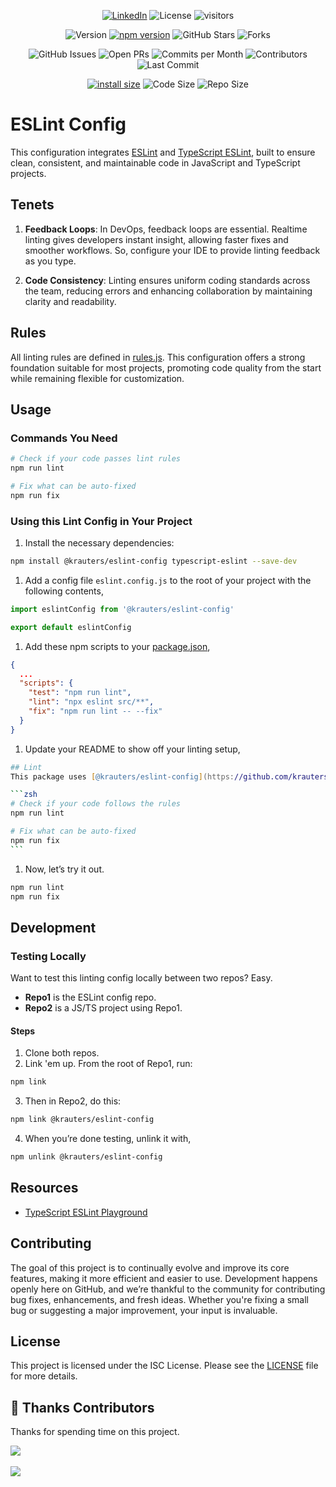 
<div align="center">

<a href="https://www.linkedin.com/in/coltenkrauter/" target="_blank"><img src="https://img.shields.io/badge/LinkedIn-%230077B5.svg?&style=flat-square&logo=linkedin&logoColor=white" alt="LinkedIn"></a>
![License](https://img.shields.io/github/license/krauters/eslint-config)
![visitors](https://visitor-badge.laobi.icu/badge?page_id=krauters.eslint-config)

![Version](https://img.shields.io/github/v/release/krauters/eslint-config)
[![npm version](https://img.shields.io/npm/v/@krauters/eslint-config.svg?style=flat-square)](https://www.npmjs.org/package/@krauters/eslint-config)
![GitHub Stars](https://img.shields.io/github/stars/krauters/eslint-config)
![Forks](https://img.shields.io/github/forks/krauters/eslint-config)

![GitHub Issues](https://img.shields.io/github/issues/krauters/eslint-config)
![Open PRs](https://img.shields.io/github/issues-pr/krauters/eslint-config)
![Commits per Month](https://img.shields.io/github/commit-activity/m/krauters/eslint-config)
![Contributors](https://img.shields.io/github/contributors/krauters/eslint-config)
![Last Commit](https://img.shields.io/github/last-commit/krauters/eslint-config)

[![install size](https://img.shields.io/badge/dynamic/json?url=https://packagephobia.com/v2/api.json?p=@krauters/eslint-config&query=$.install.pretty&label=install%20size&style=flat-square)](https://packagephobia.now.sh/result?p=@krauters/eslint-config)
![Code Size](https://img.shields.io/github/languages/code-size/krauters/eslint-config)
![Repo Size](https://img.shields.io/github/repo-size/krauters/eslint-config)

</div>

# ESLint Config

This configuration integrates [ESLint](https://eslint.org/) and [TypeScript ESLint](https://typescript-eslint.io/), built to ensure clean, consistent, and maintainable code in JavaScript and TypeScript projects.

## Tenets

1. **Feedback Loops**: In DevOps, feedback loops are essential. Realtime linting gives developers instant insight, allowing faster fixes and smoother workflows. So, configure your IDE to provide linting feedback as you type.

2. **Code Consistency**: Linting ensures uniform coding standards across the team, reducing errors and enhancing collaboration by maintaining clarity and readability.

## Rules

All linting rules are defined in [rules.js](./rules.js). This configuration offers a strong foundation suitable for most projects, promoting code quality from the start while remaining flexible for customization.

## Usage

### Commands You Need

```zsh
# Check if your code passes lint rules
npm run lint

# Fix what can be auto-fixed
npm run fix
```

### Using this Lint Config in Your Project

1. Install the necessary dependencies:

```zsh
npm install @krauters/eslint-config typescript-eslint --save-dev
```

1. Add a config file `eslint.config.js` to the root of your project with the following contents,

```javascript
import eslintConfig from '@krauters/eslint-config'

export default eslintConfig
```

1. Add these npm scripts to your [package.json](./package.json),

```json
{
  ...
  "scripts": {
    "test": "npm run lint",
    "lint": "npx eslint src/**",
    "fix": "npm run lint -- --fix"
  }
}
```

1. Update your README to show off your linting setup,

````zsh
## Lint
This package uses [@krauters/eslint-config](https://github.com/krauters/eslint-config).

```zsh
# Check if your code follows the rules
npm run lint

# Fix what can be auto-fixed
npm run fix
```
````

1. Now, let’s try it out.

```zsh
npm run lint
npm run fix
```

## Development

### Testing Locally

Want to test this linting config locally between two repos? Easy.

- **Repo1** is the ESLint config repo.
- **Repo2** is a JS/TS project using Repo1.

#### Steps

1. Clone both repos.
2. Link 'em up. From the root of Repo1, run:

```zsh
npm link
```

3. Then in Repo2, do this:

```zsh
npm link @krauters/eslint-config
```

4. When you’re done testing, unlink it with,

```zsh
npm unlink @krauters/eslint-config
```

## Resources

- [TypeScript ESLint Playground](https://typescript-eslint.io/play)

## Contributing

The goal of this project is to continually evolve and improve its core features, making it more efficient and easier to use. Development happens openly here on GitHub, and we’re thankful to the community for contributing bug fixes, enhancements, and fresh ideas. Whether you're fixing a small bug or suggesting a major improvement, your input is invaluable.

## License

This project is licensed under the ISC License. Please see the [LICENSE](./LICENSE) file for more details.

## 🥂 Thanks Contributors

Thanks for spending time on this project.

<a href="https://github.com/krauters/eslint-config/graphs/contributors">
  <img src="https://contrib.rocks/image?repo=krauters/eslint-config" />
</a>

<br />
<br />
<a href="https://www.buymeacoffee.com/coltenkrauter"><img src="https://img.buymeacoffee.com/button-api/?text=Buy me a coffee&emoji=&slug=coltenkrauter&button_colour=FFDD00&font_colour=000000&font_family=Cookie&outline_colour=000000&coffee_colour=ffffff" /></a>
